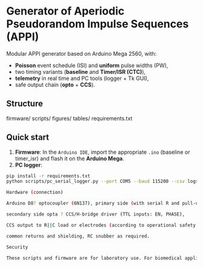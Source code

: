# Generator of Aperiodic Pseudorandom Impulse Sequences (APPI)

Modular APPI generator based on Arduino Mega 2560, with:
- **Poisson** event schedule (ISI) and **uniform** pulse widths (PW),
- two timing variants (**baseline** and **Timer/ISR (CTC)**),
- **telemetry** in real time and PC tools (logger + Tk GUI),
- safe output chain (**opto** + **CCS**).

## Structure

firmware/
scripts/
figures/
tables/
requirements.txt


## Quick start
1. **Firmware**: In the `Arduino IDE`, import the appropriate `.ino` (baseline or timer_isr) and flash it on the **Arduino Mega**.
2. **PC logger**: 
```bash 
pip install -r requirements.txt 
python scripts/pc_serial_logger.py --port COM5 --baud 115200 --csv logs/events.csv --lambda 2.0 --pwmin 50 --pwmax 1000 --seed analog --start

Hardware (connection)

Arduino D8? optocoupler (6N137), primary side (with serial R and pull-up according to the scheme),

secondary side opta ? CCS/H-bridge driver (TTL inputs: EN, PHASE),

CCS output to R||C load or electrodes (according to operational safety targets),

common returns and shielding, RC snubber as required.

Security

These scripts and firmware are for laboratory use. For biomedical applications, isolation and measurement according to IEC 60601-1/-1-2 is mandatory. Work at your own risk.